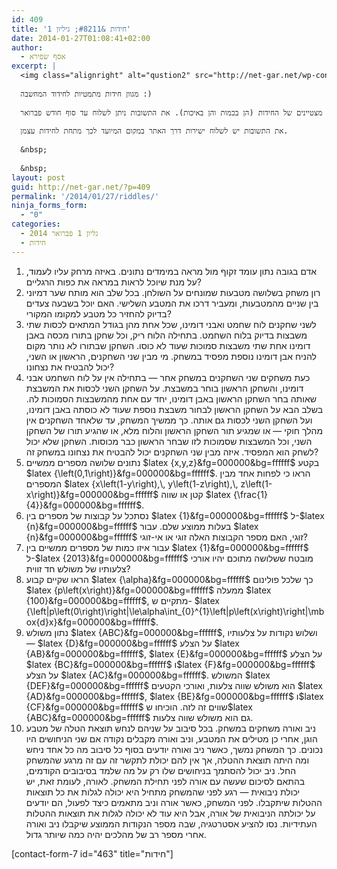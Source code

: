 ```yaml
---
id: 409
title: 'חידות &#8211; גיליון 1'
date: 2014-01-27T01:08:41+02:00
author:
  - אסף שפירא
excerpt: |
  <img class="alignright" alt="qustion2" src="http://net-gar.net/wp-content/uploads/2014/01/qustion2.png" width="100" height="90" />
  
  מגוון חידות מתמטיות לחידוד המחשבה :)
  
  שלושה פרסי ספרים ינתנו לשלושה פותרים מצטיינים של החידות (הן בכמות והן באיכות). את התשובות ניתן לשלוח עד סוף חודש פברואר.
  
  את התשובות יש לשלוח ישירות דרך האתר במקום המיועד לכך מתחת לחידות עצמן.
  
  &nbsp;
  
  &nbsp;
layout: post
guid: http://net-gar.net/?p=409
permalink: '/2014/01/27/riddles/'
ninja_forms_form:
  - "0"
categories:
  - גליון 1 פברואר 2014
  - חידות
---
```

  1. אדם בגובה נתון עומד זקוף מול מראה במימדים נתונים. באיזה מרחק עליו לעמוד, על מנת שיוכל לראות במראה את כפות הרגליים?
  2. רון משחק בשלושה מטבעות שמונחים על השולחן. בכל שלב הוא מותח שער דמיוני בין שניים מהמטבעות, ומעביר דרכו את המטבע השלישי. האם יוכל בשבעה צעדים בדיוק להחזיר כל מטבע למקומו המקורי?
  3. לשני שחקנים לוח שחמט ואבני דומינו, שכל אחת מהן בגודל המתאים לכסות שתי משבצות בדיוק בלוח השחמט. בתחילה הלוח ריק, וכל שחקן בתורו מכסה באבן דומינו אחת שתי משבצות סמוכות שעוד לא כוסו. השחקן שבתורו לא נותר מקום להניח אבן דומינו נוספת מפסיד במשחק. מי מבין שני השחקנים, הראשון או השני, יכול להבטיח את נצחונו?
  4. כעת משחקים שני השחקנים במשחק אחר &#8212; בתחילה אין על לוח השחמט אבני דומינו, והשחקן הראשון בוחר במשבצת. על השחקן השני לכסות את המשבצת שאותה בחר השחקן הראשון באבן דומינו, יחד עם אחת מהמשבצות הסמוכות לה. בשלב הבא על השחקן הראשון לבחור משבצת נוספת שעוד לא כוסתה באבן דומינו, ועל השחקן השני לכסות גם אותה. כך ממשיך המשחק, עד שלאחד השחקנים אין מהלך חוקי &#8212; או שמגיע תור השחקן הראשון והלוח מלא, או שהגיע תורו של השחקן השני, וכל המשבצות שסמוכות לזו שבחר הראשון כבר מכוסות. השחקן שלא יכול לשחק הוא המפסיד. איזה מבין שני השחקנים יכול להבטיח את נצחונו במשחק זה?
  5. נתונים שלושה מספרים ממשיים $latex {x,y,z}&fg=000000&bg=ffffff$ בקטע $latex {\left(0,1\right)}&fg=000000&bg=ffffff$. הראו כי לפחות אחד מבין המספרים $latex {x\left(1-y\right),\, y\left(1-z\right),\, z\left(1-x\right)}&fg=000000&bg=ffffff$ קטן או שווה $latex {\frac{1}{4}}&fg=000000&bg=ffffff$.
  6. נסתכל על קבוצות של מספרים בין $latex {1}&fg=000000&bg=ffffff$ ל-$latex {n}&fg=000000&bg=ffffff$ בעלות ממוצע שלם. עבור $latex {n}&fg=000000&bg=ffffff$ זוגי, האם מספר הקבוצות האלה זוגי או אי-זוגי?
  7. עבור איזו כמות של מספרים ממשיים בין $latex {1}&fg=000000&bg=ffffff$ ל-$latex {2013}&fg=000000&bg=ffffff$ מובטח ששלושה מתוכם יהיו אורכי צלעותיו של משולש חד זווית?
  8. הראו שקיים קבוע $latex {\alpha}&fg=000000&bg=ffffff$ כך שלכל פולינום $latex {p\left(x\right)}&fg=000000&bg=ffffff$ ממעלה $latex {100}&fg=000000&bg=ffffff$, מתקיים ש- $latex {\left|p\left(0\right)\right|\le\alpha\int_{0}^{1}\left|p\left(x\right)\right|\mbox{d}x}&fg=000000&bg=ffffff$.
  9. נתון משולש $latex {ABC}&fg=000000&bg=ffffff$, ושלוש נקודות על צלעותיו &#8212; $latex {D}&fg=000000&bg=ffffff$ על הצלע $latex {AB}&fg=000000&bg=ffffff$, $latex {E}&fg=000000&bg=ffffff$ על הצלע $latex {BC}&fg=000000&bg=ffffff$ ו$latex {F}&fg=000000&bg=ffffff$ על הצלע $latex {AC}&fg=000000&bg=ffffff$. המשולש $latex {DEF}&fg=000000&bg=ffffff$ הוא משולש שווה צלעות, ואורכי הקטעים $latex {AD}&fg=000000&bg=ffffff$, $latex {BE}&fg=000000&bg=ffffff$ ו$latex {CF}&fg=000000&bg=ffffff$ שווים זה לזה. הוכיחו ש$latex {ABC}&fg=000000&bg=ffffff$ גם הוא משולש שווה צלעות.
 10. ניב ואורה משחקים במשחק. בכל סיבוב על שניהם לנחש תוצאת הטלה של מטבע הוגן, אחרי כן מטילים את המטבע, וניב ואורה מקבלים נקודה אם שני הניחושים היו נכונים. כך המשחק נמשך, כאשר ניב ואורה יודעים בסוף כל סיבוב מה כל אחד ניחש ומה היתה תוצאת ההטלה, אך אין להם יכולת לתקשר זה עם זה מרגע שהמשחק החל. ניב יכול להסתמך בניחושים שלו רק על מה שלמד בסיבובים הקודמים, בהתאם לסיכום שעשה עם אורה לפני תחילת המשחק. לאורה, לעומת זאת, יש יכולת ניבואית &#8212; רגע לפני שהמשחק מתחיל היא יכולה לגלות את כל תוצאות ההטלות שיתקבלו. לפני המשחק, כאשר אורה וניב מתאמים כיצד לפעול, הם יודעים על יכולתה הניבואית של אורה, אבל היא עוד לא יכולה לגלות את תוצאות ההטלות העתידיות. נסו להציע אסטרטגיה, שבה מספר הנקודות הממוצע שיקבלו ניב ואורה אחרי מספר רב של מהלכים יהיה כמה שיותר גדול.

[contact-form-7 id="463" title="חידות"]